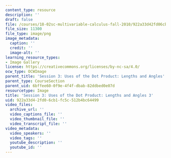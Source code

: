 ```yaml
---
content_type: resource
description: ''
draft: false
file: /courses/18-02sc-multivariable-calculus-fall-2010/922a33d42fd06cb1fc5c512b4bc64499_MIT18_02SC_L1Brds_10.png
file_size: 11300
file_type: image/png
image_metadata:
  caption: ''
  credit: ''
  image-alt: ''
learning_resource_types:
- Image Gallery
license: https://creativecommons.org/licenses/by-nc-sa/4.0/
ocw_type: OCWImage
parent_title: 'Session 3: Uses of the Dot Product: Lengths and Angles'
parent_type: CourseSection
parent_uid: 6bffee60-0f9e-4f4f-dbab-82ddbed0e07d
resourcetype: Image
title: 'Session 3: Uses of the Dot Product: Lengths and Angles 3'
uid: 922a33d4-2fd0-6cb1-fc5c-512b4bc64499
video_files:
  archive_url: ''
  video_captions_file: ''
  video_thumbnail_file: ''
  video_transcript_file: ''
video_metadata:
  video_speakers: ''
  video_tags: ''
  youtube_description: ''
  youtube_id: ''
---
```

